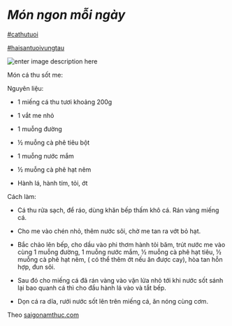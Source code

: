 # *Món ngon mỗi ngày*

[#cathutuoi](https://www.facebook.com/hashtag/cathutuoi?__eep__=6&__cft__[0]=AZVkyVNo1TiMpiaVHPy18aZEMHikdtbbI8nTi0staQLdM6REXMl6ppVWiOzS-3AgbGJARG4L0nGpeQwOPUZwjsG5OW7pjkKR3ISfctUBcA0uBcE2wgAFhNWncvrvCJGE7SH7Hrj6FaByPAoHg8dsXPHv25SE82FPy_w0EkzfSt_Mc75KxPceE95zE86TNQgBrLo&__tn__=*NK-R)

[#haisantuoivungtau](https://www.facebook.com/hashtag/haisantuoivungtau?__eep__=6&__cft__[0]=AZVkyVNo1TiMpiaVHPy18aZEMHikdtbbI8nTi0staQLdM6REXMl6ppVWiOzS-3AgbGJARG4L0nGpeQwOPUZwjsG5OW7pjkKR3ISfctUBcA0uBcE2wgAFhNWncvrvCJGE7SH7Hrj6FaByPAoHg8dsXPHv25SE82FPy_w0EkzfSt_Mc75KxPceE95zE86TNQgBrLo&__tn__=*NK-R)

![enter image description here](https://scontent.fsgn2-6.fna.fbcdn.net/v/t1.0-9/129644256_174864817664980_2954665938797813915_n.jpg?_nc_cat=110&ccb=2&_nc_sid=730e14&_nc_ohc=Sfo-VxRjm78AX_WGoOJ&_nc_ht=scontent.fsgn2-6.fna&oh=7380c9927074c1afb4d145c4fa6028a0&oe=5FF62BB3)


Món cá thu sốt me:

Nguyên liệu:

- 1 miếng cá thu tươi khoảng 200g		

- 1 vắt me nhỏ

- 1 muỗng đường

- ½ muỗng cà phê tiêu bột

- 1 muỗng nước mắm

- ½ muỗng cà phê hạt nêm

- Hành lá, hành tím, tỏi, ớt

Cách làm:

- Cá thu rửa sạch, để ráo, dùng khăn bếp thấm khô cá. Rán vàng miếng cá.

- Cho me vào chén nhỏ, thêm nước sôi, chờ me tan ra vớt bỏ hạt.

- Bắc chảo lên bếp, cho dầu vào phi thơm hành tỏi băm, trút nước me vào cùng 1 muỗng đường, 1 muỗng nước mắm, ½ muỗng cà phê hạt tiêu, ½ muỗng cà phê hạt nêm, ( có thể thêm ớt nếu ăn được cay), hòa tan hỗn hợp, đun sôi.

- Sau đó cho miếng cá đã rán vàng vào vặn lửa nhỏ tới khi nước sốt sánh lại bao quanh cá thì cho đầu hành lá vào và tắt bếp.

- Dọn cá ra dĩa, rưới nước sốt lên trên miếng cá, ăn nóng cùng cơm.


Theo [saigonamthuc.com](https://l.facebook.com/l.php?u=http%3A%2F%2Fsaigonamthuc.com%2F%3Ffbclid%3DIwAR3iyFtFC1aC5FWl2Ubl1UIFcVQUUlvQxgr8Oihnsr5QVQYWFuWwBODUPFo&h=AT3AP5Ix-5dJ23Yn8oURoNiPPX6gtUpJt-lfq-Q9sccVgptug_OnevuMjLbZO0wUIJIzOnn4Vopd01ABNAgxmR71EbF6aADjQOPDiTSiIVdFgqvHZKPKNd1T-z-G37QC9g_x&__tn__=-UK-R&c[0]=AT2XTUmnS1XJrmXULUiHZKYYiBL-_KH2LT64r8QA-dA7eypcQYOsHMvlhBNYBg_jOeNQcnXEBocpNQB5RpYxoAYveGX836C8c0aPRwcNIsgvWsawvSQN2CyvJ6w8-5DqH0eI8PJdPwAxD5yXtZOq67eJcQvXkE63fr8O_MBx6Yp9IjinU2OFcH5A5yPkkCsStT2n98vEaNcMSauOHfv-)